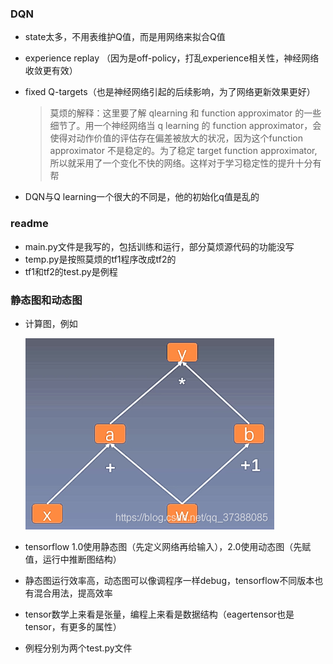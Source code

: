 ### DQN ###

- state太多，不用表维护Q值，而是用网络来拟合Q值

- experience replay （因为是off-policy，打乱experience相关性，神经网络收敛更有效）

- fixed Q-targets（也是神经网络引起的后续影响，为了网络更新效果更好）

  > 莫烦的解释：这里要了解 qlearning 和 function approximator 的一些细节了。用一个神经网络当 q learning 的 function approximator，会使得对动作价值的评估存在偏差被放大的状况，因为这个function approximator 不是稳定的。为了稳定 target function approximator, 所以就采用了一个变化不快的网络。这样对于学习稳定性的提升十分有帮
  
- DQN与Q learning一个很大的不同是，他的初始化q值是乱的



### readme ###

- main.py文件是我写的，包括训练和运行，部分莫烦源代码的功能没写
- temp.py是按照莫烦的tf1程序改成tf2的
- tf1和tf2的test.py是例程



### 静态图和动态图 ###

- 计算图，例如

  ![](计算图.png)

- tensorflow 1.0使用静态图（先定义网络再给输入），2.0使用动态图（先赋值，运行中推断图结构）
- 静态图运行效率高，动态图可以像调程序一样debug，tensorflow不同版本也有混合用法，提高效率
- tensor数学上来看是张量，编程上来看是数据结构（eagertensor也是tensor，有更多的属性）
- 例程分别为两个test.py文件

